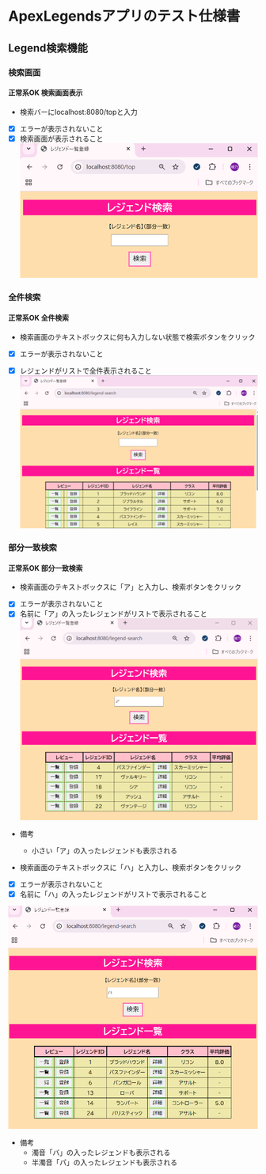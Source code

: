 # ApexLegendsアプリのテスト仕様書

## Legend検索機能
### 検索画面
#### 正常系OK 検索画面表示
 - 検索バーにlocalhost:8080/topと入力

  * [x] エラーが表示されないこと
  * [x] 検索画面が表示されること  
![](image.png)

### 全件検索
#### 正常系OK 全件検索
 - 検索画面のテキストボックスに何も入力しない状態で検索ボタンをクリック
  
  * [x] エラーが表示されないこと
  * [x] レジェンドがリストで全件表示されること  
 ![](image-1.png)
  

### 部分一致検索
#### 正常系OK 部分一致検索
 - 検索画面のテキストボックスに「ア」と入力し、検索ボタンをクリック

  * [x] エラーが表示されないこと
  * [x] 名前に「ア」の入ったレジェンドがリストで表示されること  
 ![](image-2.png)

 - 備考
   - 小さい「ア」の入ったレジェンドも表示される   

 - 検索画面のテキストボックスに「ハ」と入力し、検索ボタンをクリック  

  * [x] エラーが表示されないこと
  * [x] 名前に「ハ」の入ったレジェンドがリストで表示されること  

 ![](image-3.png)

 - 備考
   - 濁音「バ」の入ったレジェンドも表示される
   - 半濁音「パ」の入ったレジェンドも表示される
